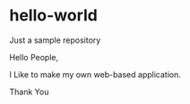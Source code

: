# hello-world
Just a sample repository

Hello People,

I Like to make my own web-based application.

Thank You

